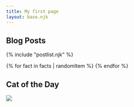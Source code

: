 ```yaml
---
title: My first page
layout: base.njk
---
```


## Blog Posts

<!-- {% for post in collections.posts %}
{{ post.data.title }}
{% endfor %} -->

{% include "postlist.njk" %}

{% for fact in facts | randomItem %} {% endfor %}

## Cat of the Day

<img src="{{ catpic }}" />